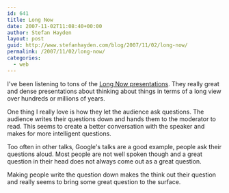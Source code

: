 ```yaml
---
id: 641
title: Long Now
date: 2007-11-02T11:08:40+00:00
author: Stefan Hayden
layout: post
guid: http://www.stefanhayden.com/blog/2007/11/02/long-now/
permalink: /2007/11/02/long-now/
categories:
  - web
---
```

I've been listening to tons of the <a href="http://www.longnow.org/projects/seminars/">Long Now presentations</a>. They really great and dense presentations about thinking about things in terms of a long view over hundreds or millions of years.

One thing I really love is how they let the audience ask questions. The audience writes their questions down and hands them to the moderator to read. This seems to create a better conversation with the speaker and makes for more intelligent questions.

Too often in other talks, Google's talks are a good example, people ask their questions aloud. Most people are not well spoken though and a great question in their head does not always come out as a great question.

Making people write the question down makes the think out their question and really seems to bring some great question to the surface.